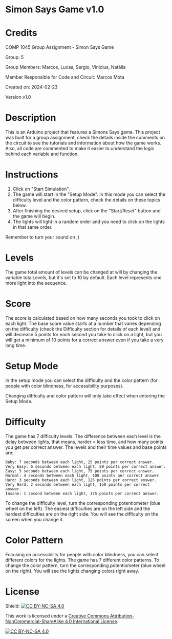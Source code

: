 # Simon Says Game v1.0

# Credits

COMP 1045 Group Assignment - Simon Says Game

Group: 5

Group Members: Marcos, Lucas, Sergio, Vinicius, Natália

Member Responsible for Code and Circuit: Marcos Mota

Created on: 2024-02-23

Version v1.0

# Description

This is an Arduino project that features a Simons Says game. This project was built for a group assignment, check the details inside the comments on the circuit to see the tutorials and information about how the game works.  Also, all code are commented to make it easier to understand the logic behind each variable and function.

# Instructions

1. Click on "Start Simulation".
2. The game will start in the "Setup Mode". In this mode you can select the difficulty level and the color pattern, check the details on these topics below.
3. After finishing the desired setup, click on the "Start/Reset" button and the game will begin.
4. The lights will light in a random order and you need to click on the lights in that same order.

Remember to turn your sound on ;)

# Levels

The game total amount of levels can be changed at will by changing the variable totalLevels, but it's set to 10 by default. Each level represents one more light into the sequence.

# Score

The score is calculated based on how many seconds you took to click on each light. The base score value starts at a number that varies depending on the difficulty (check the Difficulty section for details of each level) and will decrease 5 points for each second you take to click on a light, but you will get a minimum of 10 points for a correct answer even if you take a very long time.

# Setup Mode

In the setup mode you can select the difficulty and the color pattern (for people with color blindness, for accessibility purposes).

Changing difficulty and color pattern will only take effect when entering the Setup Mode.

# Difficulty

The game has 7 difficulty levels. The difference between each level is the delay between lights, that means, harder = less time, and how many points you get per correct answer. The levels and their time values and base points are:

    Baby: 7 seconds between each light, 25 points per correct answer.
    Very Easy: 6 seconds between each light, 50 points per correct answer.
    Easy: 5 seconds between each light, 75 points per correct answer.
    Normal: 4 seconds between each light, 100 points per correct answer.
    Hard: 3 seconds between each light, 125 points per correct answer.
    Very Hard: 2 seconds between each light, 150 points per correct answer.
    Insane: 1 second between each light, 175 points per correct answer.

To change the difficulty level, turn the corresponding potentiometer (blue wheel on the left). The easiest difficulties are on the left side and the hardest difficulties are on the right side. You will see the difficulty on the screen when you change it.

# Color Pattern

Focusing on accessibility for people with color blindness, you can select different colors for the lights. The game has 7 different color patterns.
To change the color pattern, turn the corresponding potentiometer (blue wheel on the right). You will see the lights changing colors right away.

# License

Shield: [![CC BY-NC-SA 4.0][cc-by-nc-sa-shield]][cc-by-nc-sa]

This work is licensed under a
[Creative Commons Attribution-NonCommercial-ShareAlike 4.0 International License][cc-by-nc-sa].

[![CC BY-NC-SA 4.0][cc-by-nc-sa-image]][cc-by-nc-sa]

[cc-by-nc-sa]: http://creativecommons.org/licenses/by-nc-sa/4.0/
[cc-by-nc-sa-image]: https://licensebuttons.net/l/by-nc-sa/4.0/88x31.png
[cc-by-nc-sa-shield]: https://img.shields.io/badge/License-CC%20BY--NC--SA%204.0-lightgrey.svg
